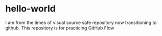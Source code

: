 # hello-world
I am from the times of visual source safe repository now transitioning to github.
This repository is for practicing GitHub Flow
